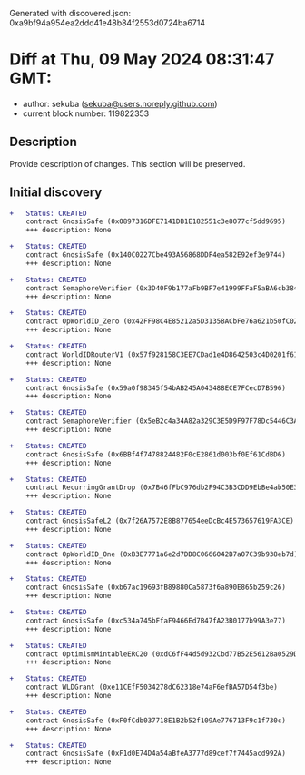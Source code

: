 Generated with discovered.json: 0xa9bf94a954ea2ddd41e48b84f2553d0724ba6714

# Diff at Thu, 09 May 2024 08:31:47 GMT:

- author: sekuba (<sekuba@users.noreply.github.com>)
- current block number: 119822353

## Description

Provide description of changes. This section will be preserved.

## Initial discovery

```diff
+   Status: CREATED
    contract GnosisSafe (0x0897316DFE7141DB1E182551c3e8077cf5dd9695)
    +++ description: None
```

```diff
+   Status: CREATED
    contract GnosisSafe (0x140C0227Cbe493A56868DDF4ea582E92ef3e9744)
    +++ description: None
```

```diff
+   Status: CREATED
    contract SemaphoreVerifier (0x3D40F9b177aFb9BF7e41999FFaF5aBA6cb3847eF)
    +++ description: None
```

```diff
+   Status: CREATED
    contract OpWorldID_Zero (0x42FF98C4E85212a5D31358ACbFe76a621b50fC02)
    +++ description: None
```

```diff
+   Status: CREATED
    contract WorldIDRouterV1 (0x57f928158C3EE7CDad1e4D8642503c4D0201f611)
    +++ description: None
```

```diff
+   Status: CREATED
    contract GnosisSafe (0x59a0f98345f54bAB245A043488ECE7FCecD7B596)
    +++ description: None
```

```diff
+   Status: CREATED
    contract SemaphoreVerifier (0x5eB2c4a34A82a329C3E5D9F97F78Dc5446C3A9FB)
    +++ description: None
```

```diff
+   Status: CREATED
    contract GnosisSafe (0x6BBf4f7478824482F0cE2861d003bf0Ef61CdBD6)
    +++ description: None
```

```diff
+   Status: CREATED
    contract RecurringGrantDrop (0x7B46fFbC976db2F94C3B3CDD9EbBe4ab50E3d77d)
    +++ description: None
```

```diff
+   Status: CREATED
    contract GnosisSafeL2 (0x7f26A7572E8B877654eeDcBc4E573657619FA3CE)
    +++ description: None
```

```diff
+   Status: CREATED
    contract OpWorldID_One (0xB3E7771a6e2d7DD8C0666042B7a07C39b938eb7d)
    +++ description: None
```

```diff
+   Status: CREATED
    contract GnosisSafe (0xb67ac19693fB89880Ca5873f6a890E865b259c26)
    +++ description: None
```

```diff
+   Status: CREATED
    contract GnosisSafe (0xc534a745bFfaF9466Ed7B47fA23B0177b99A3e77)
    +++ description: None
```

```diff
+   Status: CREATED
    contract OptimismMintableERC20 (0xdC6fF44d5d932Cbd77B52E5612Ba0529DC6226F1)
    +++ description: None
```

```diff
+   Status: CREATED
    contract WLDGrant (0xe11CEfF5034278dC62318e74aF6efBA57D54f3be)
    +++ description: None
```

```diff
+   Status: CREATED
    contract GnosisSafe (0xF0fCdb037718E1B2b52f109Ae776713F9c1f730c)
    +++ description: None
```

```diff
+   Status: CREATED
    contract GnosisSafe (0xF1d0E74D4a54aBfeA3777d89cef7f7445acd992A)
    +++ description: None
```
